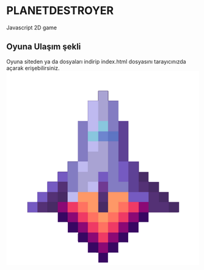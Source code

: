 # PLANETDESTROYER
Javascript 2D game
## Oyuna Ulaşım şekli
Oyuna siteden ya da dosyaları indirip index.html dosyasını tarayıcınızda açarak erişebilirsiniz.
![alt text](https://github.com/emircubukcu/planetDestoyer/blob/main/resim/player.png "Logo Title Text 1")

